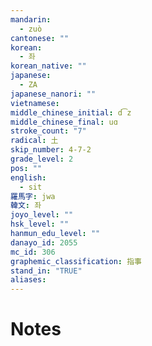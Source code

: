 ```yaml
---
mandarin:
  - zuò
cantonese: ""
korean:
  - 좌
korean_native: ""
japanese:
  - ZA
japanese_nanori: ""
vietnamese:
middle_chinese_initial: d͡z
middle_chinese_final: uɑ
stroke_count: "7"
radical: 土
skip_number: 4-7-2
grade_level: 2
pos: ""
english:
  - sit
羅馬字: jwa
韓文: 좌
joyo_level: ""
hsk_level: ""
hanmun_edu_level: ""
danayo_id: 2055
mc_id: 306
graphemic_classification: 指事
stand_in: "TRUE"
aliases:
---
```


# Notes
